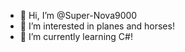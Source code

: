 - 👋 Hi, I’m @Super-Nova9000
- 👀 I’m interested in planes and horses!
- 🌱 I’m currently learning C#!

<!---
Super-Nova9000/Super-Nova9000 is a ✨ special ✨ repository because its `README.md` (this file) appears on your GitHub profile.
You can click the Preview link to take a look at your changes.
--->
